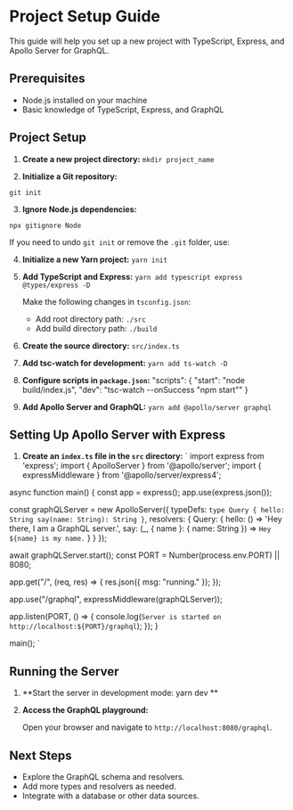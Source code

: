 # Project Setup Guide

This guide will help you set up a new project with TypeScript, Express, and Apollo Server for GraphQL.

## Prerequisites

- Node.js installed on your machine
- Basic knowledge of TypeScript, Express, and GraphQL

## Project Setup

1. **Create a new project directory:**
`mkdir project_name`

2. **Initialize a Git repository:**

`git init`


3. **Ignore Node.js dependencies:**

`npx gitignore Node `

If you need to undo `git init` or remove the `.git` folder, use:




4. **Initialize a new Yarn project:**
`yarn init`


5. **Add TypeScript and Express:**
`yarn add typescript express @types/express -D`


   Make the following changes in `tsconfig.json`:
   - Add root directory path: `./src`
   - Add build directory path: `./build`

6. **Create the source directory:**
`src/index.ts`


7. **Add tsc-watch for development:**
`yarn add ts-watch -D`

9. **Configure scripts in `package.json`:**
"scripts": {
 "start": "node build/index.js",
 "dev": "tsc-watch --onSuccess \"npm start\""
}

10. **Add Apollo Server and GraphQL:**
`yarn add @apollo/server graphql`


## Setting Up Apollo Server with Express

1. **Create an `index.ts` file in the `src` directory:**
`
import express from 'express';
import { ApolloServer } from '@apollo/server';
import { expressMiddleware } from '@apollo/server/express4';

async function main() {
 const app = express();
 app.use(express.json());

 const graphQLServer = new ApolloServer({
    typeDefs: `
      type Query {
        hello: String
        say(name: String): String
      }
    `,
    resolvers: {
      Query: {
        hello: () => 'Hey there, I am a GraphQL server.',
        say: (_, { name }: { name: String }) => `Hey ${name} is my name.`
      }
    }
 });

 await graphQLServer.start();
 const PORT = Number(process.env.PORT) || 8080;

 app.get("/", (req, res) => {
    res.json({ msg: "running." });
 });

 app.use("/graphql", expressMiddleware(graphQLServer));

 app.listen(PORT, () => {
    console.log(`Server is started on http://localhost:${PORT}/graphql`);
 });
}

main();
`

## Running the Server

1. **Start the server in development mode:
yarn dev
**


2. **Access the GraphQL playground:**

   Open your browser and navigate to `http://localhost:8080/graphql`.

## Next Steps

- Explore the GraphQL schema and resolvers.
- Add more types and resolvers as needed.
- Integrate with a database or other data sources.

